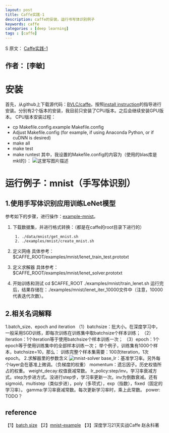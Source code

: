 ```yaml
---
layout: post
title: Caffe实践-1
description: caffe的安装，运行书写体识别例子
keywords: caffe
categories : [deep learning]
tags : [caffe]
---
```

S
原文： [Caffe实践-1](http://blog.csdn.net/u010458863/article/details/58200772)

作者： [李敏]
-------------------

# 安装
首先，从github上下载源代码：[BVLC/caffe](https://github.com/BVLC/caffe)。按照[install instruction](http://caffe.berkeleyvision.org/installation.html)的指导进行安装。分别有2个版本的安装，我目前只安装了CPU版本。之后会继续安装GPU版本。
CPU版本安装过程：

 - cp Makefile.config.example Makefile.config
 - Adjust Makefile.config (for example, if using Anaconda Python, or if cuDNN is desired)
 - make all
 - make test
 - make runtest
其中，我设置的Makefile.config的内容为（使用的blas库是mkl的）：
![这里写图片描述](http://img.blog.csdn.net/20170227184626156?watermark/2/text/aHR0cDovL2Jsb2cuY3Nkbi5uZXQvdTAxMDQ1ODg2Mw==/font/5a6L5L2T/fontsize/400/fill/I0JBQkFCMA==/dissolve/70/gravity/SouthEast)

# 运行例子：mnist（手写体识别）
## 1.使用手写体识别应用训练LeNet模型
参考如下的步骤，进行操作：[example-mnist](http://caffe.berkeleyvision.org/gathered/examples/mnist.html)。
    

 1. 下载数据集，并进行格式转换：（都是在caffe的root目录下进行的）
    
         1. ./data/mnist/get_mnist.sh
         2. ./examples/mnist/create_mnist.sh
    
 2.  定义网络
     具体参考：
    $CAFFE_ROOT/examples/mnist/lenet_train_test.prototxt

 3. 定义求解器
     具体参考：
    $CAFFE_ROOT/examples/mnist/lenet_solver.prototxt

 4. 开始训练和测试
    cd $CAFFE_ROOT
    ./examples/mnist/train_lenet.sh
    运行完后，结果存储在：./examples/mnist/lenet_iter_10000文件中（注意，10000代表迭代次数）。
    

## 2.相关名词解释
1.batch_size、epoch and iteration
（1）batchsize：批大小。在深度学习中，一般采用SGD训练，即每次训练在训练集中取batchsize个样本训练；
（2）iteration：1个iteration等于使用batchsize个样本训练一次；
（3）epoch：1个epoch等于使用训练集中的全部样本训练一次；
举个例子，训练集有1000个样本，batchsize=10，那么：
训练完整个样本集需要：100次iteration，1次epoch。
2.求解器里的参数含义
![mnist-solver](http://img.blog.csdn.net/20170227191045424?watermark/2/text/aHR0cDovL2Jsb2cuY3Nkbi5uZXQvdTAxMDQ1ODg2Mw==/font/5a6L5L2T/fontsize/400/fill/I0JBQkFCMA==/dissolve/70/gravity/SouthEast)
base_lr：基准学习率。另外每个layer会在基准上微调。（负梯度的权重）
momentum：遗忘因子。历史权值所占的权重。
weight_decay:权值衰减常数。
lr_policy:step/inv。学习率衰减方式。step为步进方式。没进行step步，学习率更新一次。inv为倒数衰减。还有sigmoid，multistep（类似步进），poly（多项式），exp（指数），fixed（固定的学习率）。
gamma:学习率衰减常数。每次更新学习率时，乘上此常数。
power: TODO？

## reference
【1】[batch size](https://zhidao.baidu.com/question/201951328759691645.html)
【2】[mnist-example](http://caffe.berkeleyvision.org/gathered/examples/mnist.html)
【3】深度学习21天实战Caffe 赵永科著
